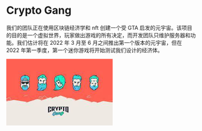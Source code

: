 # Crypto Gang

<p>我们的团队正在使用区块链经济学和 nft 创建一个受 GTA 启发的元宇宙。该项目的目的是一个虚拟世界，玩家做出游戏的所有决定，而开发团队只维护服务器和功能。我们估计将在 2022 年 3 月至 6 月之间推出第一个版本的元宇宙，但在 2022 年第一季度，第一个迷你游戏将开始测试我们设计的经济体。</p>

![download](download.jpg)

